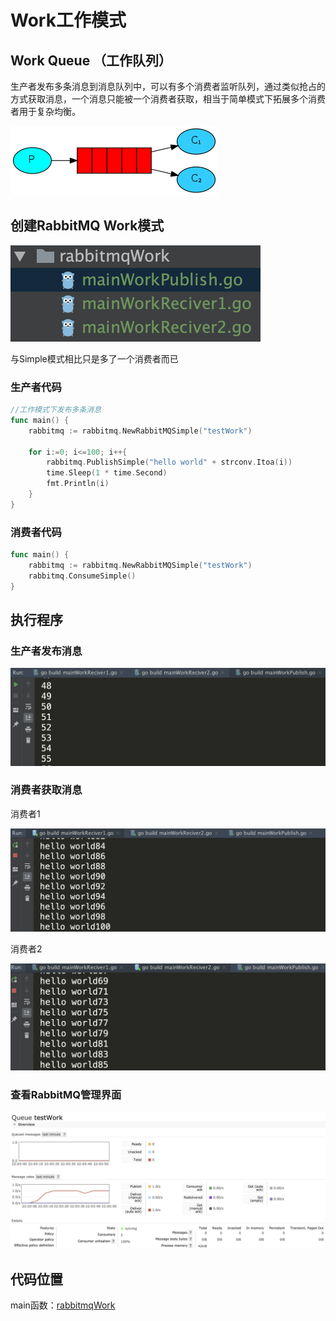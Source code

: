 # Work工作模式

## Work Queue （工作队列）

生产者发布多条消息到消息队列中，可以有多个消费者监听队列，通过类似抢占的方式获取消息，一个消息只能被一个消费者获取，相当于简单模式下拓展多个消费者用于复杂均衡。

![](../../../../.gitbook/assets/image%20%2865%29.png)

## 创建RabbitMQ Work模式

![](../../../../.gitbook/assets/image%20%2841%29.png)

与Simple模式相比只是多了一个消费者而已

### 生产者代码

```go
//工作模式下发布多条消息
func main() {
	rabbitmq := rabbitmq.NewRabbitMQSimple("testWork")

	for i:=0; i<=100; i++{
		rabbitmq.PublishSimple("hello world" + strconv.Itoa(i))
		time.Sleep(1 * time.Second)
		fmt.Println(i)
	}
}
```

### 消费者代码

```go
func main() {
	rabbitmq := rabbitmq.NewRabbitMQSimple("testWork")
	rabbitmq.ConsumeSimple()
}
```

## 执行程序

### 生产者发布消息

![](../../../../.gitbook/assets/image%20%2828%29.png)

### 消费者获取消息

消费者1

![](../../../../.gitbook/assets/image%20%2815%29.png)

消费者2

![](../../../../.gitbook/assets/image%20%2820%29.png)

### 查看RabbitMQ管理界面

![](../../../../.gitbook/assets/image%20%2838%29.png)

## 代码位置

main函数：[rabbitmqWork](https://github.com/Knowledge-Precipitation-Tribe/Distributed-and-Microservices/tree/master/rabbitmq-code/rabbitmqWork)

